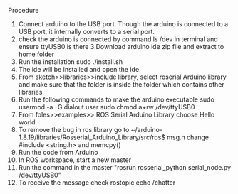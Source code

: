 Procedure 
1.	Connect arduino to the USB port. Though the arduino is connected to a USB port, it internally converts to a serial port.  
2.	check the arduino is connected by command ls /dev in terminal and ensure  ttyUSB0 is there 
3.Download arduino ide zip file and extract to home folder 
4.	Run the installation sudo ./install.sh 
5.	The ide will be installed and open the ide 
6.	From sketch>>libraries>>include library, select roserial Arduino library and make sure that the folder is inside the folder which contains other libraries 
7.	Run the following commands to make the arduino executable  sudo usermod -a -G dialout user sudo chmod a+rw /dev/ttyUSB0 
8.	From foles>>examples>> ROS Serial Arduino Library choose Hello world 
9.	To remove the bug in ros library go to ~/arduino-
1.8.19/libraries/Rosserial_Arduino_Library/src/ros$ msg.h  change #include <string.h> and memcpy() 
10.	Run the code from Arduino 
11.	In ROS workspace, start a new master 
12.	Run the command in the master "rosrun rosserial_python serial_node.py /dev/ttyUSB0" 
13.	To receive the message check rostopic echo /chatter 
 

